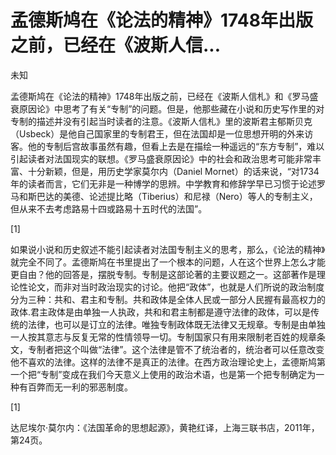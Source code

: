 # 孟德斯鸠在《论法的精神》1748年出版之前，已经在《波斯人信...

未知

孟德斯鸠在《论法的精神》1748年出版之前，已经在《波斯人信札》和《罗马盛衰原因论》中思考了有关“专制”的问题。但是，他那些藏在小说和历史写作里的对专制的描述并没有引起当时读者的注意。《波斯人信札》里的波斯君主郁斯贝克（Usbeck）是他自己国家里的专制君王，但在法国却是一位思想开明的外来访客。他的专制后宫故事虽然有趣，但看上去是在描绘一种遥远的“东方专制”，难以引起读者对法国现实的联想。《罗马盛衰原因论》中的社会和政治思考可能非常丰富、十分新颖，但是，用历史学家莫尔内（Daniel Mornet）的话来说，“对1734年的读者而言，它们无非是一种博学的思辨。中学教育和修辞学早已习惯于论述罗马和斯巴达的美德、论述提比略（Tiberius）和尼禄（Nero）等人的专制主义，但从来不去考虑路易十四或路易十五时代的法国”。

[1]

如果说小说和历史叙述不能引起读者对法国专制主义的思考，那么，《论法的精神》就完全不同了。孟德斯鸠在书里提出了一个根本的问题，人在这个世界上怎么才能更自由？他的回答是，摆脱专制。专制是这部论著的主要议题之一。这部著作是理论性论文，而非对当时政治现实的讨论。他把“政体”，也就是人们所说的政治制度分为三种：共和、君主和专制。共和政体是全体人民或一部分人民握有最高权力的政体.君主政体是由单独一人执政，共和和君主制都是遵守法律的政体，可以是传统的法律，也可以是订立的法律。唯独专制政体既无法律又无规章。专制是由单独一人按其意志与反复无常的性情领导一切。专制国家只有用来限制老百姓的规章条文，专制者把这个叫做“法律”。这个法律是管不了统治者的，统治者可以任意改变他不喜欢的法律。这样的法律不是真正的法律。在西方政治理论史上，孟德斯鸠第一个把“专制”变成在我们今天意义上使用的政治术语，也是第一个把专制确定为一种有百弊而无一利的邪恶制度。

[1]

达尼埃尔·莫尔内：《法国革命的思想起源》，黄艳红译，上海三联书店，2011年，第24页。